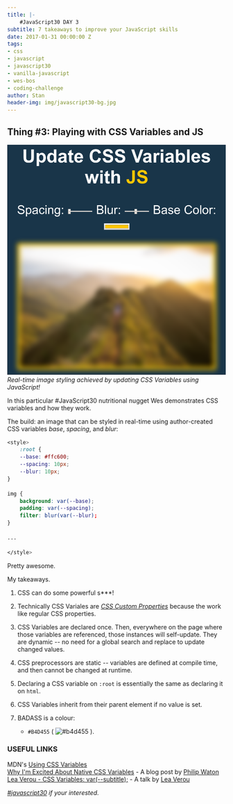 ```yaml
---
title: |-
    #JavaScript30 DAY 3
subtitle: 7 takeaways to improve your JavaScript skills 
date: 2017-01-31 00:00:00 Z
tags:
- css
- javascript
- javascript30
- vanilla-javascript
- wes-bos
- coding-challenge
author: Stan
header-img: img/javascript30-bg.jpg
---
```


## Thing \#3: Playing with CSS Variables and JS

![Real-time image styling](/img/css-variables.png)
*Real-time image styling achieved by updating CSS Variables using JavaScript!*

In this particular #JavaScript30 nutritional nugget Wes demonstrates CSS variables and how they work.

The build: an image that can be styled in real-time using author-created CSS variables *base*, *spacing*, and *blur*:

```css
<style>
    :root {
    --base: #ffc600;
    --spacing: 10px;
    --blur: 10px;
}

img {
    background: var(--base);
    padding: var(--spacing);
    filter: blur(var(--blur);
}

...

</style>
```

Pretty awesome.

My takeaways.

1. CSS can do some powerful s***!

2. Technically CSS Variales are <a href="https://drafts.csswg.org/css-variables/#defining-variables" target="_blank">*CSS Custom Properties*</a> because the work like regular CSS properties.

3. CSS Variables are declared once. Then, everywhere on the page where those variables are referenced, those instances will self-update. They are dynamic -- no need for a global search and replace to update changed values.

4. CSS preprocessors are static -- variables are defined at compile time, and then cannot be changed at runtime.

5. Declaring a CSS variable on `:root` is essentially the same as declaring it on `html`.

6. CSS Variables inherit from their parent element if no value is set.

7. BADASS is a colour:
    - `#B4D455` ( ![#b4d455](http://placehold.it/15/b4d455/000000?text=+) ).


### USEFUL LINKS

MDN's <a href="https://developer.mozilla.org/en-US/docs/Web/CSS/Using_CSS_variables" target="_blank">Using CSS Variables</a><br />
<a href="https://philipwalton.com/articles/why-im-excited-about-native-css-variables/" target="_blank">Why I'm Excited About Native CSS Variables</a> - A blog post by <a href="https://twitter.com/philwalton" target="_blank">Philip Waton</a><br />
<a href="https://www.youtube.com/watch?v=2an6-WVPuJU" target="_blank">Lea Verou - CSS Variables: var(--subtitle);</a> - A talk by <a href="https://twitter.com/LeaVerou" target="_blank">Lea Verou</a>  



*[#javascript30](http://javascript30.com) if your interested.*




